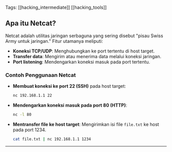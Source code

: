 Tags: [[hacking_intermediate]] [[hacking_tools]]

## Apa itu Netcat?

Netcat adalah utilitas jaringan serbaguna yang sering disebut "pisau Swiss Army untuk jaringan." Fitur utamanya meliputi:

- **Koneksi TCP/UDP**: Menghubungkan ke port tertentu di host target.
- **Transfer data**: Mengirim atau menerima data melalui koneksi jaringan.
- **Port listening**: Mendengarkan koneksi masuk pada port tertentu.

### Contoh Penggunaan Netcat

- **Membuat koneksi ke port 22 (SSH)** pada host target:
    
    ```bash
    nc 192.168.1.1 22
    
    ```
    
- **Mendengarkan koneksi masuk pada port 80 (HTTP)**:
    
    ```bash
    nc -l 80
    
    ```
    
- **Mentransfer file ke host target**: Mengirimkan isi file `file.txt` ke host pada port 1234.
    
    ```bash
    cat file.txt | nc 192.168.1.1 1234
    
    ```
    

---